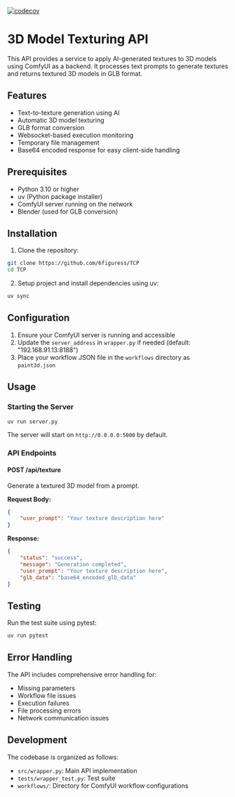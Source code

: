 [![codecov](https://codecov.io/gh/6figuress/TCP/branch/main/graph/badge.svg?token=W25GRHWTS0)](https://codecov.io/gh/6figuress/TCP)

# 3D Model Texturing API

This API provides a service to apply AI-generated textures to 3D models using ComfyUI as a backend. It processes text prompts to generate textures and returns textured 3D models in GLB format.

## Features

- Text-to-texture generation using AI
- Automatic 3D model texturing
- GLB format conversion
- Websocket-based execution monitoring
- Temporary file management
- Base64 encoded response for easy client-side handling

## Prerequisites

- Python 3.10 or higher
- uv (Python package installer)
- ComfyUI server running on the network
- Blender (used for GLB conversion)

## Installation

1. Clone the repository:
```bash
git clone https://github.com/6figuress/TCP
cd TCP
```

2. Setup project and install dependencies using uv:
```bash
uv sync
```

## Configuration

1. Ensure your ComfyUI server is running and accessible
2. Update the `server_address` in `wrapper.py` if needed (default: "192.168.91.13:8188")
3. Place your workflow JSON file in the `workflows` directory as `paint3d.json`

## Usage

### Starting the Server

```bash
uv run server.py
```

The server will start on `http://0.0.0.0:5000` by default.

### API Endpoints

#### POST /api/texture

Generate a textured 3D model from a prompt.

**Request Body:**
```json
{
    "user_prompt": "Your texture description here"
}
```

**Response:**
```json
{
    "status": "success",
    "message": "Generation completed",
    "user_prompt": "Your texture description here",
    "glb_data": "base64_encoded_glb_data"
}
```

## Testing

Run the test suite using pytest:
```bash
uv run pytest
```

## Error Handling

The API includes comprehensive error handling for:
- Missing parameters
- Workflow file issues
- Execution failures
- File processing errors
- Network communication issues

## Development

The codebase is organized as follows:
- `src/wrapper.py`: Main API implementation
- `tests/wrapper_test.py`: Test suite
- `workflows/`: Directory for ComfyUI workflow configurations
